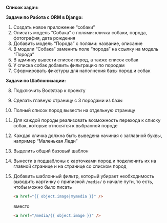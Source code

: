 **Список задач:**

**Задачи по Работа с ORM в Django:** 

1. Создать новое приложение “собаки”
2. Описать модель “Собака” с полями: кличка собаки, порода, фотография, дата рождения
3. Добавить модель “Порода” с полями: название, описание
4. В модели “Собака” заменить поле “порода” на ссылку на модель “Порода”
5. В админку вывести список пород, а также список собак
6. У списка собак добавить фильтрацию по породам
7. Сформировать фикстуры для наполнения базы пород и собак

**Задачи по Шаблонизации:**

8. Подключить Bootstrap к проекту
9. Сделать главную страницу с 3 породами из базы
10. Полный список пород вывести на отдельную страницу
11. Для каждой породы реализовать возможность перехода к списку собак, которые относятся к выбранной породе
12. Каждая кличка должна быть выведена начиная с заглавной буквы, например “Маленькая Леди”
13. Выделить общий базовый шаблон
14. Вынести в подшаблоны с карточками пород и подключить их на главной странице и на странице со списком пород
15. Добавить шаблонный фильтр, который убирает необходимость выводить картинку с припиской `/media/` в начале пути, то есть, чтобы можно было писать
    
    ```html
    <a href="{{ object.image|mymedia }}" />
    ```
    
    вместо
    
    ```html
    <a href="/media/{{ object.image }}" />
    ```